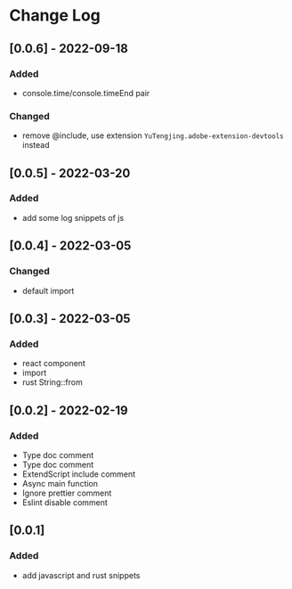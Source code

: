 # Change Log

## [0.0.6] - 2022-09-18

### Added

- console.time/console.timeEnd pair

### Changed

- remove @include, use extension `YuTengjing.adobe-extension-devtools` instead

## [0.0.5] - 2022-03-20

### Added

- add some log snippets of js

## [0.0.4] - 2022-03-05

### Changed

- default import

## [0.0.3] - 2022-03-05

### Added

- react component
- import
- rust String::from

## [0.0.2] - 2022-02-19

### Added

- Type doc comment
- Type doc comment
- ExtendScript include comment
- Async main function
- Ignore prettier comment
- Eslint disable comment

## [0.0.1]

### Added

- add javascript and rust snippets
